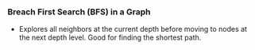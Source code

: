 ### Breach First Search (BFS) in a Graph
- Explores all neighbors at the current depth before moving to nodes at the next depth level. Good for finding the shortest path.